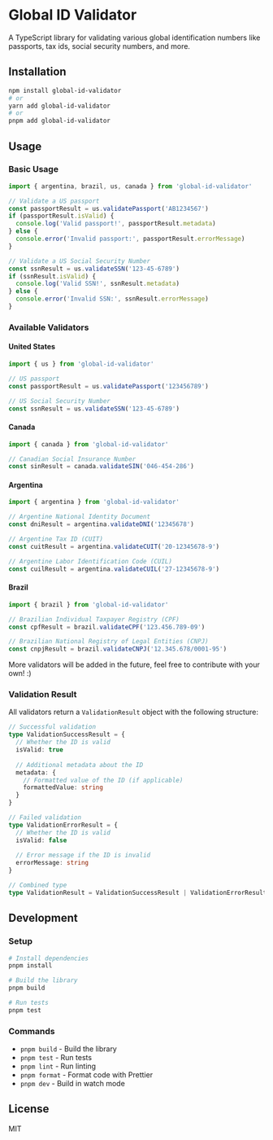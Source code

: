 # Global ID Validator

A TypeScript library for validating various global identification numbers like passports, tax ids, social security numbers, and more.

## Installation

```bash
npm install global-id-validator
# or
yarn add global-id-validator
# or
pnpm add global-id-validator
```

## Usage

### Basic Usage

```typescript
import { argentina, brazil, us, canada } from 'global-id-validator'

// Validate a US passport
const passportResult = us.validatePassport('AB1234567')
if (passportResult.isValid) {
  console.log('Valid passport!', passportResult.metadata)
} else {
  console.error('Invalid passport:', passportResult.errorMessage)
}

// Validate a US Social Security Number
const ssnResult = us.validateSSN('123-45-6789')
if (ssnResult.isValid) {
  console.log('Valid SSN!', ssnResult.metadata)
} else {
  console.error('Invalid SSN:', ssnResult.errorMessage)
}
```

### Available Validators

#### United States

```typescript
import { us } from 'global-id-validator'

// US passport
const passportResult = us.validatePassport('123456789')

// US Social Security Number
const ssnResult = us.validateSSN('123-45-6789')
```

#### Canada

```typescript
import { canada } from 'global-id-validator'

// Canadian Social Insurance Number
const sinResult = canada.validateSIN('046-454-286')
```

#### Argentina

```typescript
import { argentina } from 'global-id-validator'

// Argentine National Identity Document
const dniResult = argentina.validateDNI('12345678')

// Argentine Tax ID (CUIT)
const cuitResult = argentina.validateCUIT('20-12345678-9')

// Argentine Labor Identification Code (CUIL)
const cuilResult = argentina.validateCUIL('27-12345678-9')
```

#### Brazil

```typescript
import { brazil } from 'global-id-validator'

// Brazilian Individual Taxpayer Registry (CPF)
const cpfResult = brazil.validateCPF('123.456.789-09')

// Brazilian National Registry of Legal Entities (CNPJ)
const cnpjResult = brazil.validateCNPJ('12.345.678/0001-95')
```

More validators will be added in the future, feel free to contribute with your own! :)

### Validation Result

All validators return a `ValidationResult` object with the following structure:

```typescript
// Successful validation
type ValidationSuccessResult = {
  // Whether the ID is valid
  isValid: true
  
  // Additional metadata about the ID
  metadata: {
    // Formatted value of the ID (if applicable)
    formattedValue: string
  }
}

// Failed validation
type ValidationErrorResult = {
  // Whether the ID is valid
  isValid: false
  
  // Error message if the ID is invalid
  errorMessage: string
}

// Combined type
type ValidationResult = ValidationSuccessResult | ValidationErrorResult
```

## Development

### Setup

```bash
# Install dependencies
pnpm install

# Build the library
pnpm build

# Run tests
pnpm test
```

### Commands

- `pnpm build` - Build the library
- `pnpm test` - Run tests
- `pnpm lint` - Run linting
- `pnpm format` - Format code with Prettier
- `pnpm dev` - Build in watch mode

## License

MIT 